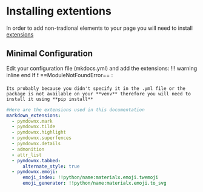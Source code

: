 # Installing extentions 

In order to add non-tradional elements to your page you will need to install [extensions](https://squidfunk.github.io/mkdocs-material/setup/extensions/)

## Minimal Configuration 

Edit your configuration file (mkdocs.yml) and add the extensions:
!!! warning inline end
    If :exclamation: ==ModuleNotFoundError== :

    Its probably because you didn't specify it in the .yml file or the package is not available on your **venv** therefore you will need to install it using **pip install** 
```yaml
#Here are the extensions used in this documentation
markdown_extensions:
  - pymdownx.mark
  - pymdownx.tilde
  - pymdownx.highlight
  - pymdownx.superfences
  - pymdownx.details
  - admonition
  - attr_list
  - pymdownx.tabbed:
      alternate_style: true
  - pymdownx.emoji:
      emoji_index: !!python/name:materialx.emoji.twemoji
      emoji_generator: !!python/name:materialx.emoji.to_svg
```
